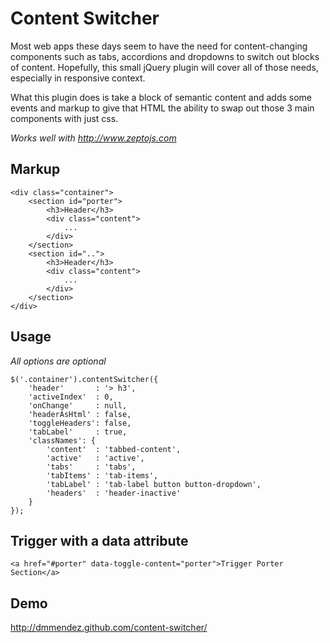 # Content Switcher

Most web apps these days seem to have the need for content-changing components such as tabs, accordions and dropdowns to switch out blocks of content.  Hopefully, this small jQuery plugin will cover all of those needs, especially in responsive context.

What this plugin does is take a block of semantic content and adds some events and markup to give that HTML the ability to swap out those 3 main components with just css.

*Works well with http://www.zeptojs.com*

## Markup
```
<div class="container">
    <section id="porter">
        <h3>Header</h3>
        <div class="content">
            ...
        </div>
    </section>
    <section id="..">
        <h3>Header</h3>
        <div class="content">
            ...
        </div>
    </section>
</div>
```

## Usage
*All options are optional*
```
$('.container').contentSwitcher({
    'header'       : '> h3', 
    'activeIndex'  : 0, 
    'onChange'     : null,
    'headerAsHtml' : false,
    'toggleHeaders': false,
    'tabLabel'     : true,
    'classNames': {
        'content'  : 'tabbed-content',
        'active'   : 'active',
        'tabs'     : 'tabs',
        'tabItems' : 'tab-items',
        'tabLabel' : 'tab-label button button-dropdown',
        'headers'  : 'header-inactive'
    }
});
```

## Trigger with a data attribute
```
<a href="#porter" data-toggle-content="porter">Trigger Porter Section</a>
```

## Demo
http://dmmendez.github.com/content-switcher/

